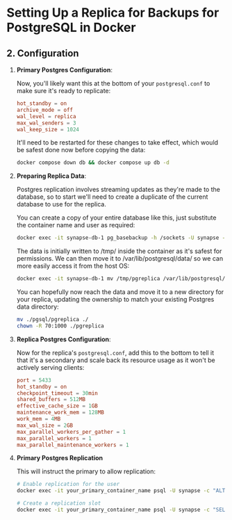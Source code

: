 # Setting Up a Replica for Backups for PostgreSQL in Docker

## 2. Configuration

1. **Primary Postgres Configuration**:

   Now, you'll likely want this at the bottom of your `postgresql.conf` to make sure it's ready to replicate:

   ```ini,icon=.devicon-postgresql-plain,filepath=postgresql.conf
   hot_standby = on
   archive_mode = off
   wal_level = replica
   max_wal_senders = 3
   wal_keep_size = 1024
   ```

   It'll need to be restarted for these changes to take effect, which would be safest done now
   before copying the data:

   ```bash
   docker compose down db && docker compose up db -d
   ```

2. **Preparing Replica Data**:

   Postgres replication involves streaming updates as they're made to the database, so to start
   we'll need to create a duplicate of the current database to use for the replica.

   You can create a copy of your entire database like this, just substitute the container name and
   user as required:

   ```bash
   docker exec -it synapse-db-1 pg_basebackup -h /sockets -U synapse -D /tmp/pgreplica
   ```

   The data is initially written to /tmp/ inside the container as it's safest for permissions. We
   can then move it to /var/lib/postgresql/data/ so we can more easily access it from the host OS:

   ```bash
   docker exec -it synapse-db-1 mv /tmp/pgreplica /var/lib/postgresql/data/
   ```

   You can hopefully now reach the data and move it to a new directory for your replica, updating
   the ownership to match your existing Postgres data directory:

   ```bash
   mv ./pgsql/pgreplica ./
   chown -R 70:1000 ./pgreplica
   ```

3. **Replica Postgres Configuration**:

   Now for the replica's `postgresql.conf`, add this to the bottom to tell it that it's a secondary
   and scale back its resource usage as it won't be actively serving clients:

   ```ini,icon=.devicon-postgresql-plain,filepath=postgresql.conf
   port = 5433
   hot_standby = on
   checkpoint_timeout = 30min
   shared_buffers = 512MB
   effective_cache_size = 1GB
   maintenance_work_mem = 128MB
   work_mem = 4MB
   max_wal_size = 2GB
   max_parallel_workers_per_gather = 1
   max_parallel_workers = 1
   max_parallel_maintenance_workers = 1
   ```

4. **Primary Postgres Replication**

   This will instruct the primary to allow replication:

   ```bash
   # Enable replication for the user
   docker exec -it your_primary_container_name psql -U synapse -c "ALTER USER synapse WITH REPLICATION;"

   # Create a replication slot
   docker exec -it your_primary_container_name psql -U synapse -c "SELECT * FROM pg_create_physical_replication_slot('replica_slot_name');"
   ```
